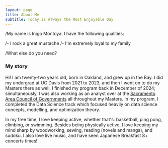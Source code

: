 ```yaml
---
layout: page
title: About Me
subtitle: Today is Always the Most Enjoyable Day
---
```


/My name is Inigo Montoya. I have the following qualities:

/- I rock a great mustache
/- I'm extremely loyal to my family

/What else do you need?

### My story

Hi! I am twenty-two years old, born in Oakland, and grew up in the Bay. I did my undergrad at UC Davis from 2021 to 2023, and then I went on to do my Masters there as well. I finished my program back in December of 2024; simultaneously, I was also working as an analyst over at the [Sacramento Area Council of Governments](https://www.sacog.org/) all throughout my Masters. In my program, I completed the Data Science track which focused heavily on data science concepts, modelling, and optimization theory. 

In my free time, I love keeping active, whether that's: basketball, ping pong, climbing, or swimming. Besides being physically active, I love keeping my mind sharp by woodworking, sewing, reading (novels and manga), and sudoku. I also love live music, and have seen Japanese Breakfast 8+ concerts times! 
